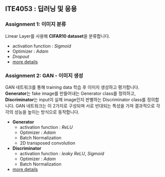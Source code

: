 ## ITE4053 : 딥러닝 및 응용
### Assignment 1: 이미지 분류
Linear Layer를 사용해 **CIFAR10 dataset**을 분류합니다.<br>
- activation function : *Sigmoid*
- Optimizer : *Adam*
- *Dropout*
- [more details](https://github.com/yooniversal/ITE4053/blob/master/assignment_1/2018062733_assignment_1.pdf)

### Assignment 2: GAN - 이미지 생성
GAN 네트워크를 통해 training data 학습 후 이미지 생성하고 평가합니다.<br>
**Generator**는 fake image를 만들어내는 Generator class를 정의하고, **Discriminator**는 input이 실제 image인지 판별하는 Discriminator class를 정의합니다. 
GAN 네트워크는 이 2가지로 구성되며 서로 반대되는 특성을 가져 결과적으로 각각의 성능을 높이는 방식으로 동작합니다.
- **Generator**
  + activation function : *ReLU*
  + Optimizer : *Adam*
  + Batch Normalization
  + 2D transposed convolution
- **Discriminator**
  + activation function : *leaky ReLU*, *Sigmoid*
  + Optimizer : *Adam*
  + Batch Normalization
- [more details](https://github.com/yooniversal/ITE4053/blob/master/assignment_2/2018062733_assignment_2.pdf)
